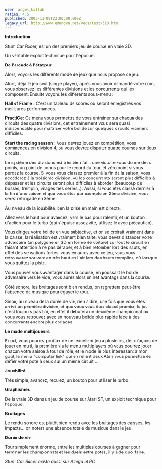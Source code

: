 ```yaml
---
user: angel_killah
rating: 4.5
published: 2003-11-09T23:00:00.000Z
legacy_url: http://www.emunova.net/veda/test/318.htm
---
```

**Introduction**  

  

Stunt Car Racer, est un des premiers jeu de course en vraie 3D.  

Un véritable exploit technique pour l'époque.  

  

**De l'arcade à l'état pur**  

  

Alors, voyons les différents mode de jeux que nous propose ce jeu.  

Alors, déjà le jeu seul (single player), après vous avoir demandé votre nom, vous observez les différentes divisions et les concurrents qui les composent. Ensuite voyons les differents sous-menu :  

  

**Hall of Frame** : C'est un tableau de scores où seront enregistrés vos meilleures performances.  

  

**PractiCe**: Ce menu vous permettra de vous entrainer sur chacun des circuits des quatre divisions, cet entraïnement vous sera quasi indispensable pour maîtriser votre bolide sur quelques circuits vraiment difficiles.  

  

**Start the racing season** : Vous devrez jouez en compétition, vous commencez en division 4, où vous devrez disputer quatre courses sur deux circuits.  

Le système des divisions est très bien fait : une victoire vous donne deux points, un point de bonus pour le record du tour, et zéro point si vous perdez la course. Si vous vous classez premier à la fin de la saison, vous accéderez à la troisième division, où les concurrents seront plus difficiles à dépasser et les circuits seront plus difficiles à aborder (beaucoup de bosses, tremplin, virages très serrés..). Aussi, si vous êtes classé dernier à la fin d'une saison et que vous êtes par exemple en 2ème division, vous serez rétrogadé en 3ème.  

  

Au niveau de la jouabilité, ben la prise en main est directe,   

Allez vers le haut pour avancez, vers le bas pour ralentir, et un bouton d'action pour le turbo (qui s'épuise assez vite, utilisez le avec précaution).  

  

Vous dirigez votre bolide en vue subjective, et on se croirait vraiment dans la caisse, la réalisation est vraiment bien faite, vous devez distancer votre adversaire (un polygone en 3D en forme de voiture) sur tout le circuit en faisant attention à ne pas déraper, et à bien retomber lors des sauts, en effet des sensations fortes, vous en aurez avec ce jeu, vous vous retrouverez souvent en très haut en l'air lors des hauts tremplins, où lorsque vous quittez la piste.  

Vous pouvez vous avantager dans la course, en poussant le bolide adversaire vers le vide, vous aurez alors un net avantage dans la course.  

  

Côté sonore, les bruitages sont bien rendus, on regrettera peut-être l'absence de musique pour égayer le tout.  

  

Sinon, au niveau de la durée de vie, rien à dire, une fois que vous êtes arrivé en première division, et que vous vous êtes classé premier, le jeu n'est toujours pas fini, en effet il débutera un deuxième championnat où vous vous retrouvez avec un nouveau bolide plus rapide face à des concurrents encore plus coriaces.  

  

**Le mode multijoueurs**  

  

Et oui, vous pourrez profiter de cet excellent jeu à plusieurs, deux façons de jouer en multi, la première via le menu multiplayers où vous pourrez jouer chacun votre saison à tour de rôle, et le mode le plus intéressant à mon goût, le menu "computer link" qui en reliant deux Atari vous permettra de défier votre pote à deux sur un même circuit ...  

  

**Jouabilité**  

Très simple, avancez, reculez, un bouton pour utiliser le turbo.  

**Graphismes**  

De la vraie 3D dans un jeu de course sur Atari ST, un exploit technique pour l'époque.  

**Bruitages**  

Le rendu sonore est plutôt bien rendu avec les bruitages des caisses, les impacts... on notera une absence totale de musique dans le jeu.  

**Durée de vie**  

Tour simplement énorme, entre les multiples courses à gagner pour terminer les championnats et les duels entre potes, il y a de quoi faire.  

  

_Stunt Car Racer existe aussi sur Amiga et PC_